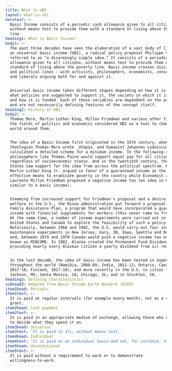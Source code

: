```yaml
---
title: What Is UBI
layout: what-is-ubi
herotext: >-
  Basic Income consists of a periodic cash allowance given to all citizens,
  without means test to provide them with a standard of living above the poverty
  line
heading1: What is Basic Income?
body1: >-
  The past three decades have seen the elaboration of a vast body of literature
  on universal basic income (UBI), a radical policy proposal Philippe Van Parijs
  referred to as "a disarmingly simple idea." It consists of a periodic cash
  allowance given to all citizens, without means test to provide them with a
  standard of living above the poverty line. Basic income crosses disciplinary
  and political lines - with activists, philosophers, economists, conservatives,
  and liberals arguing both for and against it.


  Universal basic income takes different shapes depending on how it is framed,
  what policies are suggested to support it, the society in which it is applied,
  and how it is funded. Each of these variables are dependent on the proposal
  and are not necessarily defining features of the concept itself.
heading2: History of UBI
body2: >-
  Thomas More, Martin Luther King, Milton Friedman and various other figures in
  the fields of politics and economics considered UBI as a tool to change the
  world around them.


  The idea of a Basic Income first originated in the 15th century, when
  theologian Thomas More wrote _Utopia_ and humanist Johannes Ludovicus Vives
  calculated a detailed scheme for a minimum income. In the following centuries,
  philosophers like Thomas Paine would support equal pay for all citizens
  regardless of socioeconomic status. And in the twentieth century, the United
  States saw support for the idea from across the political spectrum. Reverend
  Martin Luther King Jr. argued in favor of a guaranteed income as the most
  effective means to eradicate poverty in the country while Economist and Nobel
  Laureate Milton Friedman proposed a negative income tax (an idea in many ways
  similar to a basic income).


  Stemming from increased support for Friedman's proposal and a desire to reform
  welfare in the U.S., the Nixon administration put forward a proposal for the
  Family Assistance Plan, a program that would have incorporated a guaranteed
  income with financial supplements for workers (this never came to fruition).
  At the same time, a number of income experiments were carried out in the
  United States and Canada to explore the feasibility of such a policy.
  Notoriously, between 1968 and 1982, the U.S. would carry out four income
  maintenance experiments in New Jersey, Gary, IN, Iowa, Seattle and Denver;
  and, between 1974 and 1979 Canada would push a negative income tax experiment
  known as MINCOME. In 1982, Alaska created the Permanent Fund Dividend (PFD),
  providing nearly every Alaskan citizen a yearly dividend from oil revenues. 


  In the last decade, the idea of basic income has been tested in experiments
  throughout the world (Namibia, 2008-09; India, 2011-12; Ontario, Canada,
  2017-18; Finland, 2017-18), and more recently in the U.S. in cities like
  Jackson, MS; Santa Monica, CA; Chicago, IL; and in Stockton, CA.
heading3: Defining Characteristics
subhead3: Adapted from Basic Income Earth Network (BIEN)
item1head: Periodic
item1text: >-
  It is paid at regular intervals (for example every month), not as a one-off
  grant.
item2head: Cash payment
item2text: >-
  It is paid in an appropriate medium of exchange, allowing those who receive it
  to decide what they spend it on.
item3head: Universal
item3text: 'It is paid to all, without means test.'
item4head: Individual
item4text: 'It is paid on an individual basis—and not, for instance, to households.'
item5head: Unconditional
item5text: >-
  It is paid without a requirement to work or to demonstrate
  willingness-to-work.​
---
```


